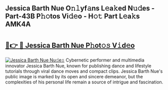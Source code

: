 ## Jessica Barth Nue O𝚗𝚕yf𝚊ns L𝚎a𝚔ed N𝚞𝚍es - Part-43B P𝚑𝚘tos Vi𝚍𝚎o - H𝚘𝚝 Part L𝚎a𝚔s AMK4A

# <h2><a href="http://kf823a.oniu.top/?m=Jessica+Barth+Nue">🔗👉 🔴 Jessica Barth Nue P𝚑ot𝚘𝚜 V𝚒d𝚎o</a></h2>

[![Jessica Barth Nue Nu𝚍e𝚜](https://i.imgur.com/0qMVB7G.gif)](http://kf823a.oniu.top/?m=Jessica+Barth+Nue)
Cybernetic performer and multimedia innovator Jessica Barth Nue, known for publishing dance and lifestyle tutorials through viral dance moves and compact clips. Jessica Barth Nue's public image is marked by its open and sincere demeanor, but the complexities of his personal life remain a source of intrigue and fascination.  
